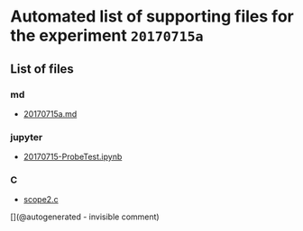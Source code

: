 # Automated list of supporting files for the __experiment `20170715a`__

## List of files

### md

* [20170715a.md](/us-draindump/exp/20170715a.md)


### jupyter

* [20170715-ProbeTest.ipynb](/elmo/data/20170715-ProbeTest.ipynb)


### C

* [scope2.c](/elmo/data/arduiprobe/scope2.c)


[](@autogenerated - invisible comment)